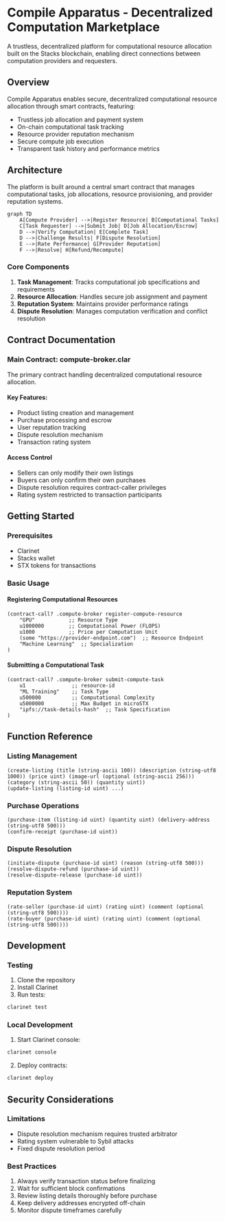 # Compile Apparatus - Decentralized Computation Marketplace

A trustless, decentralized platform for computational resource allocation built on the Stacks blockchain, enabling direct connections between computation providers and requesters.

## Overview

Compile Apparatus enables secure, decentralized computational resource allocation through smart contracts, featuring:

- Trustless job allocation and payment system
- On-chain computational task tracking
- Resource provider reputation mechanism
- Secure compute job execution
- Transparent task history and performance metrics

## Architecture

The platform is built around a central smart contract that manages computational tasks, job allocations, resource provisioning, and provider reputation systems.

```mermaid
graph TD
    A[Compute Provider] -->|Register Resource| B[Computational Tasks]
    C[Task Requester] -->|Submit Job| D[Job Allocation/Escrow]
    D -->|Verify Computation| E[Complete Task]
    D -->|Challenge Results| F[Dispute Resolution]
    E -->|Rate Performance| G[Provider Reputation]
    F -->|Resolve| H[Refund/Recompute]
```

### Core Components

1. **Task Management**: Tracks computational job specifications and requirements
2. **Resource Allocation**: Handles secure job assignment and payment
3. **Reputation System**: Maintains provider performance ratings
4. **Dispute Resolution**: Manages computation verification and conflict resolution

## Contract Documentation

### Main Contract: compute-broker.clar

The primary contract handling decentralized computational resource allocation.

#### Key Features:

- Product listing creation and management
- Purchase processing and escrow
- User reputation tracking
- Dispute resolution mechanism
- Transaction rating system

#### Access Control

- Sellers can only modify their own listings
- Buyers can only confirm their own purchases
- Dispute resolution requires contract-caller privileges
- Rating system restricted to transaction participants

## Getting Started

### Prerequisites

- Clarinet
- Stacks wallet
- STX tokens for transactions

### Basic Usage

#### Registering Computational Resources

```clarity
(contract-call? .compute-broker register-compute-resource
    "GPU"           ;; Resource Type
    u1000000        ;; Computational Power (FLOPS)
    u1000           ;; Price per Computation Unit
    (some "https://provider-endpoint.com")  ;; Resource Endpoint
    "Machine Learning"  ;; Specialization
)
```

#### Submitting a Computational Task

```clarity
(contract-call? .compute-broker submit-compute-task 
    u1               ;; resource-id
    "ML Training"    ;; Task Type
    u500000          ;; Computational Complexity
    u5000000         ;; Max Budget in microSTX
    "ipfs://task-details-hash"  ;; Task Specification
)
```

## Function Reference

### Listing Management

```clarity
(create-listing (title (string-ascii 100)) (description (string-utf8 1000)) (price uint) (image-url (optional (string-ascii 256))) (category (string-ascii 50)) (quantity uint))
(update-listing (listing-id uint) ...)
```

### Purchase Operations

```clarity
(purchase-item (listing-id uint) (quantity uint) (delivery-address (string-utf8 500)))
(confirm-receipt (purchase-id uint))
```

### Dispute Resolution

```clarity
(initiate-dispute (purchase-id uint) (reason (string-utf8 500)))
(resolve-dispute-refund (purchase-id uint))
(resolve-dispute-release (purchase-id uint))
```

### Reputation System

```clarity
(rate-seller (purchase-id uint) (rating uint) (comment (optional (string-utf8 500))))
(rate-buyer (purchase-id uint) (rating uint) (comment (optional (string-utf8 500))))
```

## Development

### Testing

1. Clone the repository
2. Install Clarinet
3. Run tests:
```bash
clarinet test
```

### Local Development

1. Start Clarinet console:
```bash
clarinet console
```

2. Deploy contracts:
```bash
clarinet deploy
```

## Security Considerations

### Limitations

- Dispute resolution mechanism requires trusted arbitrator
- Rating system vulnerable to Sybil attacks
- Fixed dispute resolution period

### Best Practices

1. Always verify transaction status before finalizing
2. Wait for sufficient block confirmations
3. Review listing details thoroughly before purchase
4. Keep delivery addresses encrypted off-chain
5. Monitor dispute timeframes carefully